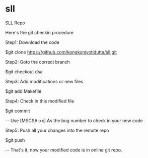 # sll
SLL Repo

Here's the git checkin procedure

Step1: Download the code

$git clone https://github.com/kongkonjyotidutta/sll.git

Step2: Goto the correct branch

$git checkout dsa

Step3: Add modifications or new files

$git add Makefile

Step4: Check in this modified file

$git commit

-- Use [MSCSA-xx] As the bug number to check in your new code

Step5: Push all your changes into the remote repo

$git push

-- That's it, now your modified code is in online git repo.
